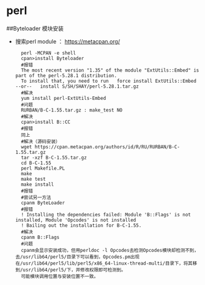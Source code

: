 # perl
##Byteloader 模块安装
* 搜索perl module ： https://metacpan.org/


        perl -MCPAN -e shell
        cpan>install Byteloader
        #报错
        The most recent version "1.35" of the module "ExtUtils::Embed" is part of the perl-5.28.1 distribution. 
        To install that, you need to run   force install ExtUtils::Embed   --or--   install S/SH/SHAY/perl-5.28.1.tar.gz
        #解决
        yum install perl-ExtUtils-Embed
        #问题
        RURBAN/B-C-1.55.tar.gz : make_test NO
        #解决
        cpan>install B::CC
        #报错
        同上
        #解决（源码安装）
        wget https://cpan.metacpan.org/authors/id/R/RU/RURBAN/B-C-1.55.tar.gz
        tar -xzf B-C-1.55.tar.gz
        cd B-C-1.55
        perl Makefile.PL
        make
        make test
        make install
        #报错
        #尝试另一方法
        cpanm ByteLoader
        #报错
        ! Installing the dependencies failed: Module 'B::Flags' is not installed, Module 'Opcodes' is not installed
        ! Bailing out the installation for B-C-1.55.
        #解决
        cpanm B::Flags
        #问题
        cpanm会显示安装成功，但用perldoc -l Opcodes去检测Opcodes模块却检测不到，去/usr/lib64/perl5/目录下可以看到，Opcodes.pm出现在/usr/lib64/perl5/lib/perl5/x86_64-linux-thread-multi/目录下，将其移到/usr/lib64/perl5/下，并修改权限即可检测到。
        可能模块调用位置与安装位置不一致。

    


